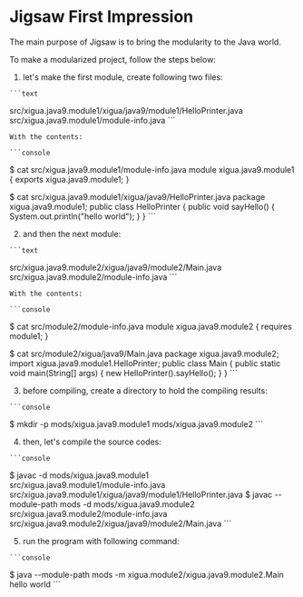 # Jigsaw First Impression

The main purpose of Jigsaw is to bring the modularity to the Java world.

To make a modularized project, follow the steps below:

  1. let's make the first module, create following two files:
  
    ```text
  src/xigua.java9.module1/xigua/java9/module1/HelloPrinter.java
  src/xigua.java9.module1/module-info.java
    ```
  
    With the contents:
    
    ```console
  $ cat src/xigua.java9.module1/module-info.java
  module xigua.java9.module1 {
      exports xigua.java9.module1;
  }

  $ cat src/xigua.java9.module1/xigua/java9/HelloPrinter.java
  package xigua.java9.module1;
  public class HelloPrinter {
      public void sayHello() {
          System.out.println("hello world");
      }
  }
    ```
  
  2. and then the next module:
  
    ```text
  src/xigua.java9.module2/xigua/java9/module2/Main.java
  src/xigua.java9.module2/module-info.java
    ```
  
    With the contents:
  
    ```console
  $ cat src/module2/module-info.java
  module xigua.java9.module2 {
      requires module1;
  }
  
  $ cat src/module2/xigua/java9/Main.java
  package xigua.java9.module2;
  import xigua.java9.module1.HelloPrinter;
  public class Main {
      public static void main(String[] args) {
          new HelloPrinter().sayHello();
      }
  }
    ```
  
  3. before compiling, create a directory to hold the compiling results:
  
    ```console
  $ mkdir -p mods/xigua.java9.module1 mods/xigua.java9.module2
    ```
  
  4. then, let's compile the source codes:
  
    ```console
  $ javac -d mods/xigua.java9.module1 \
    src/xigua.java9.module1/module-info.java \
    src/xigua.java9.module1/xigua/java9/module1/HelloPrinter.java
  $ javac --module-path mods -d mods/xigua.java9.module2 \
    src/xigua.java9.module2/module-info.java \
    src/xigua.java9.module2/xigua/java9/module2/Main.java
    ```
  
  5. run the program with following command:
  
    ```console
  $ java --module-path mods -m xigua.module2/xigua.java9.module2.Main
  hello world
    ```
